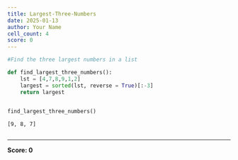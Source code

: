 ```yaml
---
title: Largest-Three-Numbers
date: 2025-01-13
author: Your Name
cell_count: 4
score: 0
---
```


```python
#Find the three largest numbers in a list
```


```python
def find_largest_three_numbers():
    lst = [4,7,8,9,1,2]
    largest = sorted(lst, reverse = True)[:-3]
    return largest
        
```


```python
find_largest_three_numbers()
```




    [9, 8, 7]




```python

```


---
**Score: 0**
